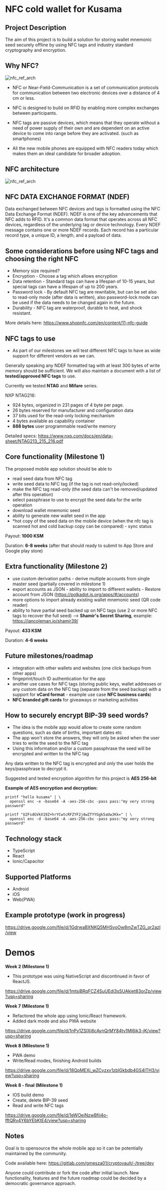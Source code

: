 # NFC cold wallet for Kusama

## Project Description
The aim of this project is to build a solution for storing wallet mnemonic seed securely offline by using NFC tags and industry standard cryptography and encryption.

## Why NFC?
![nfc_ref_arch](nfc.jpg)
- NFC or Near-Field-Communication is a set of communication protocols for communication between two electronic devices over a distance of 4 cm or less.

- NFC is designed to build on RFID by enabling more complex exchanges between participants.

- NFC tags are passive devices, which means that they operate without a need of power supply of their own and are dependent on an active device to come into range before they are activated. (such as smartphones)

- All the new mobile phones are equipped with NFC readers today which makes them an ideal candidate for broader adoption.

## NFC architecture
![nfc_ref_arch](nfc_arch.jpg)

## NFC DATA EXCHANGE FORMAT (NDEF)
Data exchanged between NFC devices and tags is formatted using the NFC Data Exchange Format (NDEF). NDEF is one of the key advancements that NFC adds to RFID. It's a common data format that operates across all NFC devices, regardless of the underlying tag or device technology. Every NDEF message contains one or more NDEF records. Each record has a particular record type, a unique ID, a length, and a payload of data.

## Some considerations before using NFC tags and choosing the right NFC
- Memory size required?
- Encryption - Choose a tag which allows encryption
- Data retention - Standard tags can have a lifespan of 10-15 years, but special tags can have a lifespan of up to 200 years.
- Password lock - By default NFC tag are rewritable, but can be set also to read-only mode (after data is written), also password-lock mode can be used if the data needs to be changed again in the future.
- Durability - NFC tag are waterproof, durable to heat, and shock resistant.

More details here: https://www.shopnfc.com/en/content/11-nfc-guide

## NFC tags to use
- As part of our milestones we will test different NFC tags to have as wide support for different vendors as we can.

Generally speaking any NDEF formatted tag with at least 300 bytes of write memory should be sufficient. We will also maintain a document with a list of **tested/approved NFC tags** to use.

Currently we tested **NTAG** and **Mifare** series.

NXP NTAG216: 
- 924 bytes, organized in 231 pages of 4 byte per page.
- 26 bytes reserved for manufacturer and configuration data
- 37 bits used for the read-only locking mechanism
- 4 bytes available as capability container
- **888 bytes** user programmable read/write memory

Detailed specs:
https://www.nxp.com/docs/en/data-sheet/NTAG213_215_216.pdf


## Core functionality (Milestone 1)
The proposed mobile app solution should be able to
- read seed data from NFC tag
- write seed data to NFC tag (if the tag is not read-only/locked)
- make the NFC tag read-only (the seed data can't be removed/updated after this operation)
- select passphrase to use to encrypt the seed data for the write operation
- download wallet mnemonic seed
- ability to generate new wallet seed in the app
- *hot copy of the seed data on the mobile device (when the nfc tag is scanned hot and cold backup copy can be compared) - sync status

Payout: **1000 KSM**

Duration: **6-8 weeks** (after that should ready to submit to App Store and Google play store)

## Extra functionality (Milestone 2)
- use custom derivation paths - derive multiple accounts from single master seed (partially covered in milestone 1)
- export accounts as JSON - ability to import to different wallets - Restore account from JSON (https://polkadot.js.org/apps/#/accounts)
- more options to import already existing wallet mnemonic seed (QR code reader)
- ability to have partial seed backed up on NFC tags (use 2 or more NFC tags to recover the full seed) --> **Shamir's Secret Sharing**, example: https://iancoleman.io/shamir39/

Payout: **433 KSM**

Duration: **4-6 weeks**

## Future milestones/roadmap
- integration with other wallets and websites (one click backups from other apps)
- fingeprint/touch ID authentication for the app
- another use cases for NFC tags (storing public keys, wallet addresses or any custom data on the NFC tag (separate from the seed backup) with a support for **vCard format** - example use case **NFC business cards**)
- **NFC branded gift cards** for giveaways or marketing activities

## How to securely encrypt BIP-39 seed words?
- The idea is the mobile app would allow to create some random questions, such as date of births, important dates etc
- The app won't store the answers, they will only be asked when the user tries to write the seed to the NFC tag
- Using this information and/or a custom passphrase the seed will be encrypted and written to the NFC tag 

Any data written to the NFC tag is encrypted and only the user holds the keys/passphrase to decrypt it.

Suggested and tested encryption algorithm for this project is **AES 256-bit**

**Example of AES encryption and decryption:**

```
printf "hello kusama" | \
  openssl enc -e -base64 -A -aes-256-cbc -pass pass:"my very strong password"
```

```
printf "U2FsdGVkX19Z+hrYCwtcRFZYF2j4wZfYYGgk5aUwJKk=" | \
  openssl enc -d -base64 -A -aes-256-cbc -pass pass:"my very strong password"
```

## Technology stack
- TypeScript
- React
- Ionic/Capacitor

## Supported Platforms
- Android 
- iOS
- Web(PWA)

## Example prototype (work in progress)
https://drive.google.com/file/d/1GdrwaBXNKQ5MHSyoOw8mZwTZG_or2azI/view

# Demos

**Week 2 (Milestone 1)** 
- This prototype was using NativeScript and discontinued in favor of ReactJS.

https://drive.google.com/file/d/1mtsjBRqFCZ4SuUEdi3sSUAkiet83orZp/view?usp=sharing

**Week 7 (Milestone 1)** 
- Refactored the whole app using Ionic/React framework.
- Added dark mode and also PWA website

https://drive.google.com/file/d/1nPy1ZSIXi6cAynQrMY84tv1Ml6ik3-jK/view?usp=sharing

**Week 8 (Milestone 1)**
- PWA demo
- Write/Read modes, finishing Android builds

https://drive.google.com/file/d/18QpMEXj_wZCyzxv1zblGkbdb4GS4ITH3/view?usp=sharing

**Week 8 - final (Milestone 1)**
- IOS build demo
- Create, delete BIP-39 seed
- Read and write NFC tags

https://drive.google.com/file/d/1eWOejNzwBfii4o-fftQRv4Y6bYEbKtE4/view?usp=sharing

## Notes
Goal is to opensource the whole mobile app so it can be potentially maintained by the community.

Code available here: https://gitlab.com/gmesza01/cryptovault/-/tree/dev

Anyone could contribute or fork the code after initial launch.
New functionality, features and the future roadmap could be decided by a democratic governance approach.
